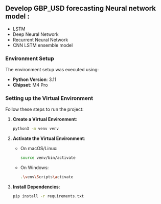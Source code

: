 ## Develop GBP_USD forecasting Neural network model :
- LSTM  
- Deep Neural Network  
- Recurrent Neural Network   
- CNN LSTM ensemble model

### Environment Setup

The environment setup was executed using:
- **Python Version**: 3.11
- **Chipset**: M4 Pro

### Setting up the Virtual Environment

Follow these steps to run the project:

1. **Create a Virtual Environment**:
	```bash
	python3 -m venv venv
	```

2. **Activate the Virtual Environment**:
	- On macOS/Linux:
	  ```bash
	  source venv/bin/activate
	  ```
	- On Windows:
	  ```bash
	  .\venv\Scripts\activate
	  ```

3. **Install Dependencies**:
	```bash
	pip install -r requirements.txt
	```